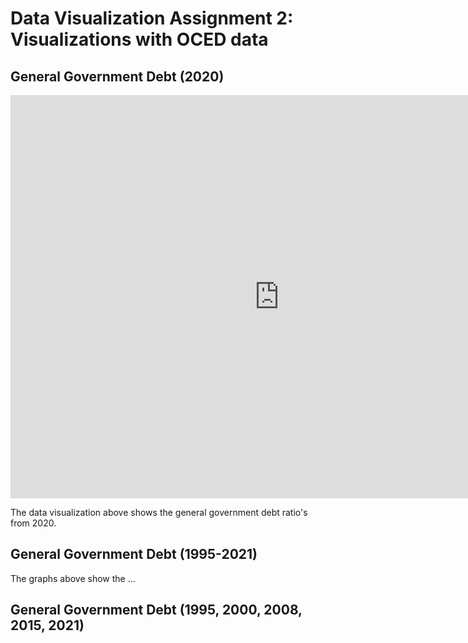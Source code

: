 # Data Visualization Assignment 2: Visualizations with OCED data

## General Government Debt (2020)

<iframe src="https://data.oecd.org/chart/6O8q" width="860" height="645" style="border: 0" mozallowfullscreen="true" webkitallowfullscreen="true" allowfullscreen="true"><a href="https://data.oecd.org/chart/6O8q" target="_blank">OECD Chart: General government debt, Total, % of GDP, Annual, 2020</a></iframe>

The data visualization above shows the general government debt ratio's from 2020.

## General Government Debt (1995-2021)

<div class="flourish-embed flourish-chart" data-src="visualisation/11133175"><script src="https://public.flourish.studio/resources/embed.js"></script></div>

The graphs above show the ...

## General Government Debt (1995, 2000, 2008, 2015, 2021)

<div class="flourish-embed flourish-scatter" data-src="visualisation/11133367"><script src="https://public.flourish.studio/resources/embed.js"></script></div>
